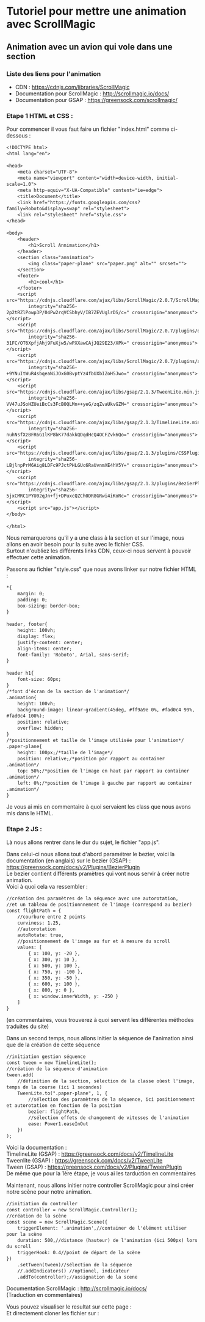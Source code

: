 # Tutoriel pour mettre une animation avec ScrollMagic

## Animation avec un avion qui vole dans une section

### Liste des liens pour l'animation  

* CDN : https://cdnjs.com/libraries/ScrollMagic
* Documentation pour ScrollMagic : http://scrollmagic.io/docs/  
* Documentation pour GSAP : https://greensock.com/scrollmagic/  

### Etape 1 HTML et CSS :

Pour commencer il vous faut faire un fichier "index.html" comme ci-dessous :  

    <!DOCTYPE html>
    <html lang="en">

    <head>
        <meta charset="UTF-8">
        <meta name="viewport" content="width=device-width, initial-scale=1.0">
        <meta http-equiv="X-UA-Compatible" content="ie=edge">
        <title>Document</title>
        <link href="https://fonts.googleapis.com/css?family=Roboto&display=swap" rel="stylesheet">
        <link rel="stylesheet" href="style.css">
    </head>

    <body>
        <header>
            <h1>Scroll Annimation</h1>
        </header>
        <section class="annimation">
            <img class="paper-plane" src="paper.png" alt="" srcset="">
        </section>
        <footer>
            <h1>cool</h1>
        </footer>
        <script src="https://cdnjs.cloudflare.com/ajax/libs/ScrollMagic/2.0.7/ScrollMagic.min.js"
            integrity="sha256-2p2tRZlPowp3P/04Pw2rqVCSbhyV/IB7ZEVUglrDS/c=" crossorigin="anonymous"></script>
        <script src="https://cdnjs.cloudflare.com/ajax/libs/ScrollMagic/2.0.7/plugins/debug.addIndicators.js"
            integrity="sha256-31FC/OT6XpfjAhj9FuXjw5/wPXXawCAjJQ29E23/XPk=" crossorigin="anonymous"></script>
        <script src="https://cdnjs.cloudflare.com/ajax/libs/ScrollMagic/2.0.7/plugins/animation.gsap.min.js"
            integrity="sha256-+9YNuItWuR4sbqeaNiJOxG0BvptYz4fbUXbIZoH5Jwo=" crossorigin="anonymous"></script>
        <script src="https://cdnjs.cloudflare.com/ajax/libs/gsap/2.1.3/TweenLite.min.js"
            integrity="sha256-VV47uJSoHZUeiBcCs3FcBOQLMn++yeG/zqZvaUkvGZM=" crossorigin="anonymous"></script>
        <script src="https://cdnjs.cloudflare.com/ajax/libs/gsap/2.1.3/TimelineLite.min.js"
            integrity="sha256-nuhNsfXzBFR6G1lKP8bK77dakkQDqdHcQ4OCFZvk6Qo=" crossorigin="anonymous"></script>
        <script src="https://cdnjs.cloudflare.com/ajax/libs/gsap/2.1.3/plugins/CSSPlugin.min.js"
            integrity="sha256-LBjlnpPrM6Aig8LDFc9PJctPHLGUc6RaUvnmXE4hV5Y=" crossorigin="anonymous"></script>
        <script src="https://cdnjs.cloudflare.com/ajax/libs/gsap/2.1.3/plugins/BezierPlugin.min.js"
            integrity="sha256-5jxCMRC1PYU02qJn+fj+DPuxcQZCh0DR8GRwi4iKoRc=" crossorigin="anonymous"></script>
        <script src="app.js"></script>
    </body>

    </html>

Nous remarquerons qu'il y a une class à la section et sur l'image, nous allons en avoir besoin pour la suite avec le fichier CSS.  
Surtout n'oubliez les différents links CDN, ceux-ci nous servent à pouvoir effectuer cette animation.

Passons au fichier "style.css" que nous avons linker sur notre fichier HTML :

    *{
        margin: 0;
        padding: 0;
        box-sizing: border-box;
    }

    header, footer{
        height: 100vh;
        display: flex;
        justify-content: center;
        align-items: center;
        font-family: 'Roboto', Arial, sans-serif;
    }

    header h1{
        font-size: 60px;
    }
    /*font d'écran de la section de l'animation*/
    .animation{
        height: 100vh;
        background-image: linear-gradient(45deg, #ff9a9e 0%, #fad0c4 99%, #fad0c4 100%);
        position: relative;
        overflow: hidden;
    }
    /*positionnement et taille de l'image utilisée pour l'animation*/
    .paper-plane{
        height: 100px;/*taille de l'image*/
        position: relative;/*position par rapport au container .animation*/
        top: 50%;/*position de l'image en haut par rapport au container .animation*/
        left: 0%;/*position de l'image à gauche par rapport au container .animation*/
    }

Je vous ai mis en commentaire à quoi servaient les class que nous avons mis dans le HTML.

### Etape 2 JS :

Là nous allons rentrer dans le dur du sujet, le fichier "app.js".

Dans celui-ci nous allons tout d'abord paramétrer le bezier, voici la documentation (en anglais) sur le bezier (GSAP) : https://greensock.com/docs/v2/Plugins/BezierPlugin  
Le bezier contient différents pramètres qui vont nous servir à créer notre animation.  
Voici à quoi cela va ressembler :  

    //création des paramètres de la séquence avec une autorotation, 
    //et un tableau de positionnnement de l'image (correspond au bezier)
    const flightPath = {
        //courbure entre 2 points
        curviness: 1.25,
        //autorotation
        autoRotate: true,
        //positionnement de l'image au fur et à mesure du scroll
        values: [
            { x: 100, y: -20 },
            { x: 300, y: 10 },
            { x: 500, y: 100 },
            { x: 750, y: -100 },
            { x: 350, y: -50 },
            { x: 600, y: 100 },
            { x: 800, y: 0 },
            { x: window.innerWidth, y: -250 }
        ]
    }  

(en commentaires, vous trouverez à quoi servent les différentes méthodes traduites du site)

Dans un second temps, nous allons initier la séquence de l'animation ainsi que de la création de cette séquence  

    //initiation gestion séquence
    const tween = new TimelineLite();
    //création de la séquence d'animation
    tween.add(
        //définition de la section, sélection de la classe oùest l'image, temps de la course (ici 1 secondes)
        TweenLite.to(".paper-plane", 1, {
            //sélection des paramètres de la séquence, ici positionnement et autorotation en fonction de la position
            bezier: flightPath,
            //sélection effets de changement de vitesses de l'animation
            ease: Power1.easeInOut
        })
    );

Voici la documentation :  
TimelineLite (GSAP) : https://greensock.com/docs/v2/TimelineLite  
Tweenlite (GSAP) : https://greensock.com/docs/v2/TweenLite  
Tween (GSAP) : https://greensock.com/docs/v2/Plugins/TweenPlugin  
De même que pour la 1ère étape, je vous ai les tarduction en commentaires

Maintenant, nous allons initier notre controller ScrollMagic pour ainsi créer notre scène pour notre animation.  

    //initiation du controller
    const controller = new ScrollMagic.Controller();
    //création de la scène
    const scene = new ScrollMagic.Scene({
        triggerElement: '.animation',//container de l'élément utiliser pour la scène
        duration: 500,//distance (hauteur) de l'animation (ici 500px) lors du scroll
        triggerHook: 0.4//point de départ de la scène
    })
        .setTween(tween)//sélection de la séquence
        //.addIndicators() //optionel, indicateur
        .addTo(controller);//assignation de la scene  

Documentation ScrollMagic : http://scrollmagic.io/docs/  
(Traduction en commentaires)

Vous pouvez visualiser le resultat sur cette page :  
Et directement cloner les fichier sur : 